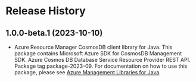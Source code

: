 # Release History

## 1.0.0-beta.1 (2023-10-10)

- Azure Resource Manager CosmosDB client library for Java. This package contains Microsoft Azure SDK for CosmosDB Management SDK. Azure Cosmos DB Database Service Resource Provider REST API. Package tag package-2023-09. For documentation on how to use this package, please see [Azure Management Libraries for Java](https://aka.ms/azsdk/java/mgmt).
